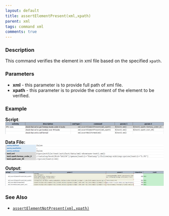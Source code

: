 ```yaml
---
layout: default
title: assertElementPresent(xml,xpath)
parent: xml
tags: command xml
comments: true
---
```


### Description
This command verifies the element in xml file based on the specified `xpath`.


### Parameters
- **xml** - this parameter is to provide full path of xml file.
- **xpath** - this parameter is to provide the content of the element to be verified.


### Example
**Script**:<br/>
![](image/assertElementPresent_01.png)

**Data File:**<br/>
![](image/assertElementPresent_03.png)

**Output**:<br/>
![](image/assertElementPresent_02.png)


### See Also
- [`assertElementNotPresent(xml,xpath)`](assertElementNotPresent(xml,xpath))
